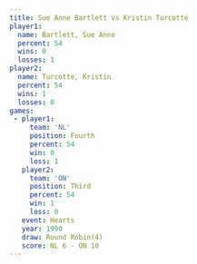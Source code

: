 ```yaml
---
title: Sue Anne Bartlett vs Kristin Turcotte
player1:                  
  name: Bartlett, Sue Anne
  percent: 54             
  wins: 0                 
  losses: 1               
player2:                  
  name: Turcotte, Kristin 
  percent: 54             
  wins: 1                 
  losses: 0               
games:
 - player1:          
     team: 'NL'      
     position: Fourth
     percent: 54     
     win: 0          
     loss: 1         
   player2:         
     team: 'ON'     
     position: Third
     percent: 54    
     win: 1         
     loss: 0        
   event: Hearts       
   year: 1990          
   draw: Round Robin(4)
   score: NL 6 - ON 10 
---
```

